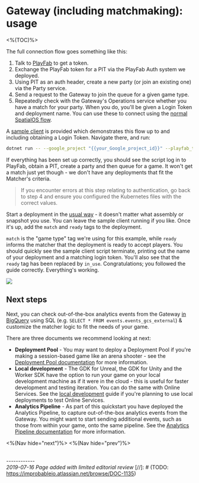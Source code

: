 # Gateway (including matchmaking): usage
<%(TOC)%>

The full connection flow goes something like this:

1. Talk to [PlayFab](https://api.playfab.com/docs/tutorials/landing-players/best-login) to get a token.
2. Exchange the PlayFab token for a PIT via the PlayFab Auth system we deployed.
3. Using PIT as an auth header, create a new party (or join an existing one) via the Party service.
4. Send a request to the Gateway to join the queue for a given game type.
5. Repeatedly check with the Gateway's Operations service whether you have a match for your party. When you do, you'll be given a Login Token and deployment name. You can use these to connect using the [normal SpatialOS flow](https://docs.improbable.io/reference/latest/shared/auth/integrate-authentication-platform-sdk#4-connecting-to-the-deployment).

A [sample client](http://github.com/spatialos/online-services/tree/master/services/csharp/SampleClient) is provided which demonstrates this flow up to and including obtaining a Login Token. Navigate there, and run:

```bash
dotnet run -- --google_project "{{your_Google_project_id}}" --playfab_title_id "{{your_PlayFab_title_id}}"
```

If everything has been set up correctly, you should see the script log in to PlayFab, obtain a PIT, create a party and then queue for a game. It won't get a match just yet though - we don't have any deployments that fit the Matcher's criteria.

> If you encounter errors at this step relating to authentication, go back to step 4 and ensure you configured the Kubernetes files with the correct values.

Start a deployment in the [usual way](https://docs.improbable.io/reference/latest/shared/deploy/deploy-cloud) - it doesn't matter what assembly or snapshot you use. You can leave the sample client running if you like. Once it's up, add the `match` and `ready` tags to the deployment.

`match` is the "game type" tag we're using for this example, while `ready` informs the matcher that the deployment is ready to accept players. You should quickly see the sample client script terminate, printing out the name of your deployment and a matching login token. You'll also see that the `ready` tag has been replaced by `in_use`. Congratulations; you followed the guide correctly. Everything's working.

![]({{assetRoot}}img/quickstart/demo.gif)

## Next steps

Next, you can check out-of-the-box analytics events from the Gateway [in BigQuery](https://console.cloud.google.com/bigquery) using SQL (e.g. `SELECT * FROM events.events_gcs_external`) & customize the matcher logic to fit the needs of your game.

There are three documents we recommend looking at next:

* **Deployment Pool** - You may want to deploy a Deployment Pool if you're making a session-based game like an arena shooter - see the [Deployment Pool documentation]({{urlRoot}}/content/services-packages/deployment-pool/overview) for more information.
* **Local development** - The GDK for Unreal, the GDK for Unity and the Worker SDK have the option to run your game on your local development machine as if it were in the cloud - this is useful for faster development and testing iteration. You can do the same with Online Services. See the [local development]({{urlRoot}}/content/services-packages/gateway/local.md) guide if you're planning to use local deployments to test Online Services.
* **Analytics Pipeline** - As part of this quickstart you have deployed the Analytics Pipeline, to capture out-of-the-box analytics events from the Gateway. You might want to start sending additional events, such as those from within your game, onto the same pipeline. See the [Analytics Pipeline documentation]({{urlRoot}}/content/services-packages/analytics-pipeline/overview) for more information.

<%(Nav hide="next")%>
<%(Nav hide="prev")%>

<br/>------------<br/>
_2019-07-16 Page added with limited editorial review_
[//]: # (TODO: https://improbableio.atlassian.net/browse/DOC-1135)
